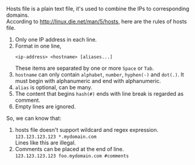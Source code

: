 Hosts file is a plain text file, it's used to combine the IPs to corresponding domains.  
According to http://linux.die.net/man/5/hosts, here are the rules of hosts file.

1. Only one IP address in each line.
2. Format in one line,
   ```
   <ip-address> <hostname> [aliases...]
   ```
   These items are separated by one or more `Space` or `Tab`.
3. `hostname` can only contain `alphabet`, `number`, `hyphen(-)` and `dot(.)`.
It must begin with alphanumeric and end with alphanumeric.
4. `alias` is optional, can be many.
5. The content that begins `hash(#)` ends with line break is regarded as comment.
6. Empty lines are ignored.

So, we can know that:

1. hosts file doesn't support wildcard and regex expression.  
   `123.123.123.123 *.mydomain.com`  
   Lines like this are illegal.
2. Comments can be placed at the end of line.  
   `123.123.123.123 foo.mydomain.com #comments`
